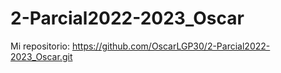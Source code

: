 # 2-Parcial2022-2023_Oscar

Mi repositorio: https://github.com/OscarLGP30/2-Parcial2022-2023_Oscar.git
